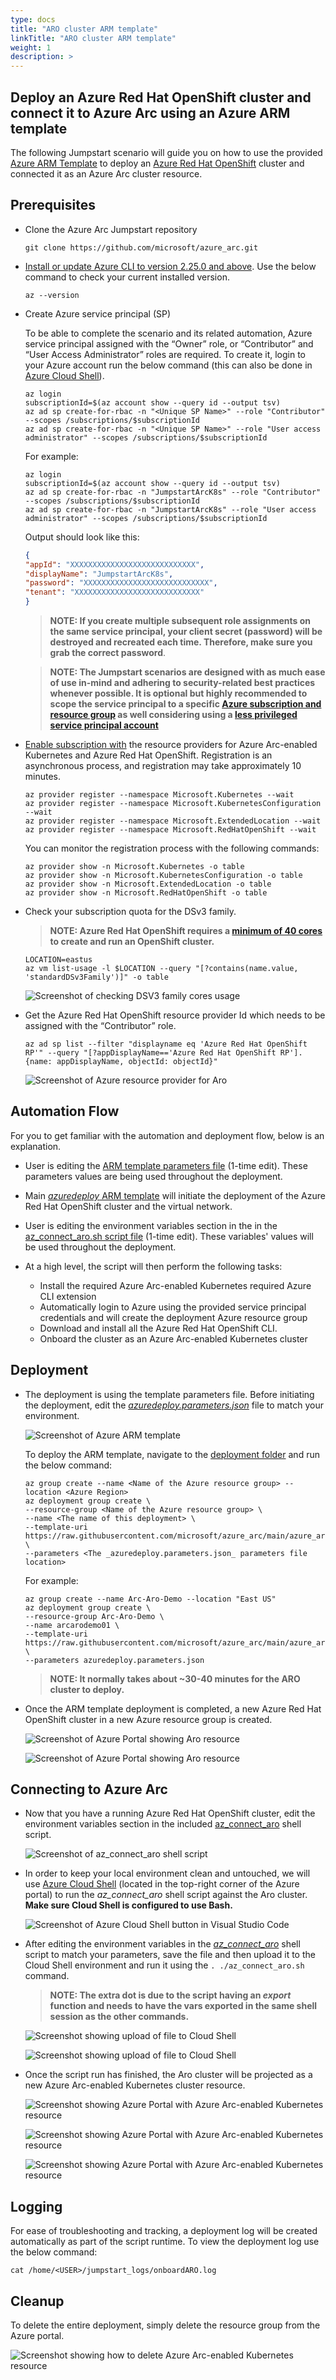 ```yaml
---
type: docs
title: "ARO cluster ARM template"
linkTitle: "ARO cluster ARM template"
weight: 1
description: >
---
```


## Deploy an Azure Red Hat OpenShift cluster and connect it to Azure Arc using an Azure ARM template

The following Jumpstart scenario will guide you on how to use the provided [Azure ARM Template](https://docs.microsoft.com/azure/azure-resource-manager/templates/overview) to deploy an [Azure Red Hat OpenShift](https://docs.microsoft.com/azure/openshift/intro-openshift) cluster and connected it as an Azure Arc cluster resource.
## Prerequisites

- Clone the Azure Arc Jumpstart repository

    ```shell
    git clone https://github.com/microsoft/azure_arc.git
    ```

- [Install or update Azure CLI to version 2.25.0 and above](https://docs.microsoft.com/cli/azure/install-azure-cli?view=azure-cli-latest). Use the below command to check your current installed version.

  ```shell
  az --version
  ```

- Create Azure service principal (SP)

    To be able to complete the scenario and its related automation, Azure service principal assigned with the “Owner” role, or “Contributor” and “User Access Administrator” roles are required. To create it, login to your Azure account run the below command (this can also be done in [Azure Cloud Shell](https://shell.azure.com/)).

    ```shell
    az login
    subscriptionId=$(az account show --query id --output tsv)
    az ad sp create-for-rbac -n "<Unique SP Name>" --role "Contributor" --scopes /subscriptions/$subscriptionId
    az ad sp create-for-rbac -n "<Unique SP Name>" --role "User access administrator" --scopes /subscriptions/$subscriptionId
    ```

    For example:

    ```shell
    az login
    subscriptionId=$(az account show --query id --output tsv)
    az ad sp create-for-rbac -n "JumpstartArcK8s" --role "Contributor" --scopes /subscriptions/$subscriptionId
    az ad sp create-for-rbac -n "JumpstartArcK8s" --role "User access administrator" --scopes /subscriptions/$subscriptionId
    ```

    Output should look like this:

    ```json
    {
    "appId": "XXXXXXXXXXXXXXXXXXXXXXXXXXXX",
    "displayName": "JumpstartArcK8s",
    "password": "XXXXXXXXXXXXXXXXXXXXXXXXXXXX",
    "tenant": "XXXXXXXXXXXXXXXXXXXXXXXXXXXX"
    }
    ```

    > **NOTE: If you create multiple subsequent role assignments on the same service principal, your client secret (password) will be destroyed and recreated each time. Therefore, make sure you grab the correct password**.

    > **NOTE: The Jumpstart scenarios are designed with as much ease of use in-mind and adhering to security-related best practices whenever possible. It is optional but highly recommended to scope the service principal to a specific [Azure subscription and resource group](https://docs.microsoft.com/cli/azure/ad/sp?view=azure-cli-latest) as well considering using a [less privileged service principal account](https://docs.microsoft.com/azure/role-based-access-control/best-practices)**

- [Enable subscription with](https://docs.microsoft.com/azure/azure-resource-manager/management/resource-providers-and-types#register-resource-provider) the resource providers for Azure Arc-enabled Kubernetes and Azure Red Hat OpenShift. Registration is an asynchronous process, and registration may take approximately 10 minutes.

  ```shell
  az provider register --namespace Microsoft.Kubernetes --wait
  az provider register --namespace Microsoft.KubernetesConfiguration --wait
  az provider register --namespace Microsoft.ExtendedLocation --wait
  az provider register --namespace Microsoft.RedHatOpenShift --wait
  ```

  You can monitor the registration process with the following commands:

  ```shell
  az provider show -n Microsoft.Kubernetes -o table
  az provider show -n Microsoft.KubernetesConfiguration -o table
  az provider show -n Microsoft.ExtendedLocation -o table
  az provider show -n Microsoft.RedHatOpenShift -o table
  ```
- Check your subscription quota for the DSv3 family.

    > **NOTE: Azure Red Hat OpenShift requires a [minimum of 40 cores](/azure/openshift/tutorial-create-cluster#before-you-begin) to create and run an OpenShift cluster.**

  ```shell
  LOCATION=eastus
  az vm list-usage -l $LOCATION --query "[?contains(name.value, 'standardDSv3Family')]" -o table
  ```

  ![Screenshot of checking DSV3 family cores usage](./01.png)

- Get the Azure Red Hat OpenShift resource provider Id which needs to be assigned with the “Contributor” role.

  ```shell
  az ad sp list --filter "displayname eq 'Azure Red Hat OpenShift RP'" --query "[?appDisplayName=='Azure Red Hat OpenShift RP'].{name: appDisplayName, objectId: objectId}"
  ```

  ![Screenshot of Azure resource provider for Aro](./02.png)

## Automation Flow

For you to get familiar with the automation and deployment flow, below is an explanation.

- User is editing the [ARM template parameters file](https://github.com/microsoft/azure_arc/blob/main/azure_arc_k8s_jumpstart/aro/arm_template/azuredeploy.parameters.json) (1-time edit). These parameters values are being used throughout the deployment.

- Main [_azuredeploy_ ARM template](https://github.com/microsoft/azure_arc/blob/main/azure_arc_k8s_jumpstart/aro/arm_template/azuredeploy.json) will initiate the deployment of the Azure Red Hat OpenShift cluster and the virtual network.

- User is editing the environment variables section in the in the [az_connect_aro.sh script file](https://github.com/microsoft/azure_arc/blob/main/azure_arc_k8s_jumpstart/aro/arm_template/scripts/az_connect_aro.sh) (1-time edit). These variables' values will be used throughout the deployment.

- At a high level, the script will then perform the following tasks:
  - Install the required Azure Arc-enabled Kubernetes required Azure CLI extension
  - Automatically login to Azure using the provided service principal credentials and will create the deployment Azure resource group
  - Download and install all the Azure Red Hat OpenShift CLI.
  - Onboard the cluster as an Azure Arc-enabled Kubernetes cluster



## Deployment

- The deployment is using the template parameters file. Before initiating the deployment, edit the [_azuredeploy.parameters.json_](https://github.com/microsoft/azure_arc/blob/main/azure_arc_k8s_jumpstart/aro/arm_template/azuredeploy.parameters.json) file to match your environment.

  ![Screenshot of Azure ARM template](./03.png)

  To deploy the ARM template, navigate to the [deployment folder](https://github.com/microsoft/azure_arc/tree/main/azure_arc_k8s_jumpstart/aro/arm_template) and run the below command:

  ```shell
  az group create --name <Name of the Azure resource group> --location <Azure Region>
  az deployment group create \
  --resource-group <Name of the Azure resource group> \
  --name <The name of this deployment> \
  --template-uri https://raw.githubusercontent.com/microsoft/azure_arc/main/azure_arc_k8s_jumpstart/aro/arm_template/azuredeploy.json \
  --parameters <The _azuredeploy.parameters.json_ parameters file location>
  ```

  For example:

  ```shell
  az group create --name Arc-Aro-Demo --location "East US"
  az deployment group create \
  --resource-group Arc-Aro-Demo \
  --name arcarodemo01 \
  --template-uri https://raw.githubusercontent.com/microsoft/azure_arc/main/azure_arc_k8s_jumpstart/aro/arm_template/azuredeploy.json \
  --parameters azuredeploy.parameters.json
  ```

    > **NOTE: It normally takes about ~30-40 minutes for the ARO cluster to deploy.**

- Once the ARM template deployment is completed, a new Azure Red Hat OpenShift cluster in a new Azure resource group is created.

  ![Screenshot of Azure Portal showing Aro resource](./04.png)

  ![Screenshot of Azure Portal showing Aro resource](./05.png)

## Connecting to Azure Arc

- Now that you have a running Azure Red Hat OpenShift cluster, edit the environment variables section in the included [az_connect_aro](https://github.com/microsoft/azure_arc/blob/main/azure_arc_k8s_jumpstart/aro/arm_template/scripts/az_connect_aro.sh) shell script.

  ![Screenshot of az_connect_aro shell script](./06.png)

- In order to keep your local environment clean and untouched, we will use [Azure Cloud Shell](https://docs.microsoft.com/azure/cloud-shell/overview) (located in the top-right corner of the Azure portal) to run the *az_connect_aro* shell script against the Aro cluster. **Make sure Cloud Shell is configured to use Bash.**

  ![Screenshot of Azure Cloud Shell button in Visual Studio Code](./07.png)

- After editing the environment variables in the [*az_connect_aro*](https://github.com/microsoft/azure_arc/blob/main/azure_arc_k8s_jumpstart/aro/arm_template/scripts/az_connect_aro.sh) shell script to match your parameters, save the file and then upload it to the Cloud Shell environment and run it using the ```. ./az_connect_aro.sh``` command.

  > **NOTE: The extra dot is due to the script having an *export* function and needs to have the vars exported in the same shell session as the other commands.**

  ![Screenshot showing upload of file to Cloud Shell](./08.png)

  ![Screenshot showing upload of file to Cloud Shell](./09.png)

- Once the script run has finished, the Aro cluster will be projected as a new Azure Arc-enabled Kubernetes cluster resource.

  ![Screenshot showing Azure Portal with Azure Arc-enabled Kubernetes resource](./10.png)

  ![Screenshot showing Azure Portal with Azure Arc-enabled Kubernetes resource](./11.png)

  ![Screenshot showing Azure Portal with Azure Arc-enabled Kubernetes resource](./12.png)

## Logging

For ease of troubleshooting and tracking, a deployment log will be created automatically as part of the script runtime. To view the deployment log use the below command:

```shell
cat /home/<USER>/jumpstart_logs/onboardARO.log
```
## Cleanup

To delete the entire deployment, simply delete the resource group from the Azure portal.

![Screenshot showing how to delete Azure Arc-enabled Kubernetes resource](./13.png)
